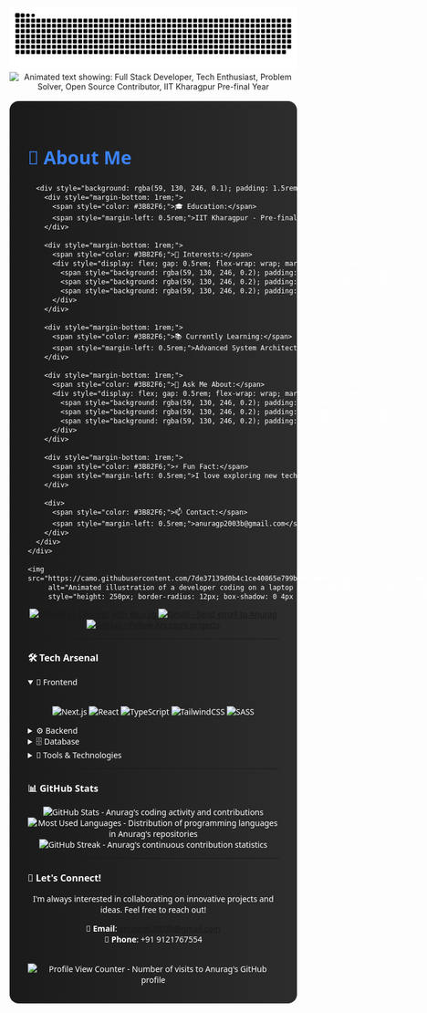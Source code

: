 <div align="center">
  <img src="https://raw.githubusercontent.com/platane/snk/output/github-contribution-grid-snake-dark.svg" alt="GitHub Contribution Snake Animation - Watch my contribution graph get eaten by a snake!" />
</div>

<div align="center">
  <img src="https://readme-typing-svg.demolab.com?font=Fira+Code&size=22&duration=3000&pause=1000&color=3B82F6&center=true&vCenter=true&repeat=true&width=435&lines=Full+Stack+Developer;Tech+Enthusiast;Problem+Solver;Open+Source+Contributor;IIT+Kharagpur+Pre-final+Year" alt="Animated text showing: Full Stack Developer, Tech Enthusiast, Problem Solver, Open Source Contributor, IIT Kharagpur Pre-final Year" />
</div>

<br/>

<div style="background: linear-gradient(to right, #1a1a1a, #2d2d2d); padding: 2rem; border-radius: 16px; color: white; font-family: system-ui, -apple-system, sans-serif;">
  <div style="display: flex; justify-content: space-between; align-items: center; gap: 2rem;">
    <div style="flex: 1;">
      <h2 style="color: #3B82F6; font-size: 2rem; margin-bottom: 1.5rem;">💫 About Me</h2>
      
      <div style="background: rgba(59, 130, 246, 0.1); padding: 1.5rem; border-radius: 12px; border-left: 4px solid #3B82F6;">
        <div style="margin-bottom: 1rem;">
          <span style="color: #3B82F6;">🎓 Education:</span>
          <span style="margin-left: 0.5rem;">IIT Kharagpur - Pre-final Year</span>
        </div>
        
        <div style="margin-bottom: 1rem;">
          <span style="color: #3B82F6;">🚀 Interests:</span>
          <div style="display: flex; gap: 0.5rem; flex-wrap: wrap; margin-top: 0.5rem;">
            <span style="background: rgba(59, 130, 246, 0.2); padding: 0.25rem 0.75rem; border-radius: 999px;">Full Stack Development</span>
            <span style="background: rgba(59, 130, 246, 0.2); padding: 0.25rem 0.75rem; border-radius: 999px;">System Design</span>
            <span style="background: rgba(59, 130, 246, 0.2); padding: 0.25rem 0.75rem; border-radius: 999px;">Open Source</span>
          </div>
        </div>
        
        <div style="margin-bottom: 1rem;">
          <span style="color: #3B82F6;">📚 Currently Learning:</span>
          <span style="margin-left: 0.5rem;">Advanced System Architecture</span>
        </div>
        
        <div style="margin-bottom: 1rem;">
          <span style="color: #3B82F6;">💬 Ask Me About:</span>
          <div style="display: flex; gap: 0.5rem; flex-wrap: wrap; margin-top: 0.5rem;">
            <span style="background: rgba(59, 130, 246, 0.2); padding: 0.25rem 0.75rem; border-radius: 999px;">Web Dev</span>
            <span style="background: rgba(59, 130, 246, 0.2); padding: 0.25rem 0.75rem; border-radius: 999px;">Tech</span>
            <span style="background: rgba(59, 130, 246, 0.2); padding: 0.25rem 0.75rem; border-radius: 999px;">App Dev</span>
          </div>
        </div>
        
        <div style="margin-bottom: 1rem;">
          <span style="color: #3B82F6;">⚡ Fun Fact:</span>
          <span style="margin-left: 0.5rem;">I love exploring new technologies!</span>
        </div>
        
        <div>
          <span style="color: #3B82F6;">📫 Contact:</span>
          <span style="margin-left: 0.5rem;">anuragp2003b@gmail.com</span>
        </div>
      </div>
    </div>
    
    <img src="https://camo.githubusercontent.com/7de37139d0b4c1ce40865e799b446c0e963a3dd8fb68d239707237c40604fa3d/68747470733a2f2f63646e2e6472696262626c652e636f6d2f75736572732f3733303730332f73637265656e73686f74732f363538313234332f6176656e746f2e676966" 
         alt="Animated illustration of a developer coding on a laptop with floating tech elements around" 
         style="height: 250px; border-radius: 12px; box-shadow: 0 4px 6px -1px rgba(0, 0, 0, 0.1), 0 2px 4px -1px rgba(0, 0, 0, 0.06);" />
  </div>
</div>

<div align="center">
  <a href="https://www.linkedin.com/in/anurag-p-33b370250/">
    <img src="https://img.shields.io/badge/LinkedIn-0077B5?style=for-the-badge&logo=linkedin&logoColor=white" alt="LinkedIn - Connect with Anurag"/>
  </a>
  <a href="mailto:anuragp2003b@gmail.com">
    <img src="https://img.shields.io/badge/Gmail-D14836?style=for-the-badge&logo=gmail&logoColor=white" alt="Gmail - Send email to Anurag"/>
  </a>
  <a href="https://github.com/anuragp22">
    <img src="https://img.shields.io/badge/GitHub-100000?style=for-the-badge&logo=github&logoColor=white" alt="GitHub - Follow Anurag's projects"/>
  </a>
</div>

---

### 🛠️ Tech Arsenal

<details open>
<summary>📱 Frontend</summary>
<br>
<div align="center">
  
  ![Next.js](https://img.shields.io/badge/Next.js-000000?style=for-the-badge&logo=next.js&logoColor=white)
  ![React](https://img.shields.io/badge/React-20232A?style=for-the-badge&logo=react&logoColor=61DAFB)
  ![TypeScript](https://img.shields.io/badge/TypeScript-007ACC?style=for-the-badge&logo=typescript&logoColor=white)
  ![TailwindCSS](https://img.shields.io/badge/Tailwind_CSS-38B2AC?style=for-the-badge&logo=tailwind-css&logoColor=white)
  ![SASS](https://img.shields.io/badge/Sass-CC6699?style=for-the-badge&logo=sass&logoColor=white)
  
</div>
</details>

<details>
<summary>⚙️ Backend</summary>
<br>
<div align="center">
  
  ![Node.js](https://img.shields.io/badge/Node.js-339933?style=for-the-badge&logo=node.js&logoColor=white)
  ![Express](https://img.shields.io/badge/Express.js-000000?style=for-the-badge&logo=express&logoColor=white)
  ![Django](https://img.shields.io/badge/Django-092E20?style=for-the-badge&logo=django&logoColor=white)
  ![Go](https://img.shields.io/badge/Go-00ADD8?style=for-the-badge&logo=go&logoColor=white)
  
</div>
</details>

<details>
<summary>🗄️ Database</summary>
<br>
<div align="center">
  
  ![MongoDB](https://img.shields.io/badge/MongoDB-4EA94B?style=for-the-badge&logo=mongodb&logoColor=white)
  ![PostgreSQL](https://img.shields.io/badge/PostgreSQL-316192?style=for-the-badge&logo=postgresql&logoColor=white)
  ![MySQL](https://img.shields.io/badge/MySQL-005C84?style=for-the-badge&logo=mysql&logoColor=white)
  ![Firebase](https://img.shields.io/badge/Firebase-039BE5?style=for-the-badge&logo=firebase&logoColor=white)
  
</div>
</details>

<details>
<summary>🔧 Tools & Technologies</summary>
<br>
<div align="center">
  
  ![Docker](https://img.shields.io/badge/Docker-2CA5E0?style=for-the-badge&logo=docker&logoColor=white)
  ![Git](https://img.shields.io/badge/Git-F05032?style=for-the-badge&logo=git&logoColor=white)
  ![Postman](https://img.shields.io/badge/Postman-FF6C37?style=for-the-badge&logo=postman&logoColor=white)
  ![Linux](https://img.shields.io/badge/Linux-FCC624?style=for-the-badge&logo=linux&logoColor=black)
  ![VS Code](https://img.shields.io/badge/VS_Code-0078D4?style=for-the-badge&logo=visual%20studio%20code&logoColor=white)
  ![Figma](https://img.shields.io/badge/Figma-F24E1E?style=for-the-badge&logo=figma&logoColor=white)
  
</div>
</details>

---

### 📊 GitHub Stats

<div align="center">
  <img width="49%" height="195px" src="https://github-readme-stats.vercel.app/api?username=anuragp22&show_icons=true&count_private=true&hide_border=true&title_color=3B82F6&icon_color=3B82F6&text_color=c9d1d9&bg_color=0d1117" alt="GitHub Stats - Anurag's coding activity and contributions" /> 
  <img width="41%" height="195px" src="https://github-readme-stats.vercel.app/api/top-langs/?username=anuragp22&layout=compact&hide_border=true&title_color=3B82F6&text_color=c9d1d9&bg_color=0d1117" alt="Most Used Languages - Distribution of programming languages in Anurag's repositories" />
</div>

<div align="center">
  <img height="195px" src="https://github-readme-streak-stats.herokuapp.com/?user=anuragp22&theme=github-dark-blue&hide_border=true&stroke=31347a&background=0D1117" alt="GitHub Streak - Anurag's continuous contribution statistics" />
</div>

---

### 🚀 Let's Connect!

<div align="center">
  <p>I'm always interested in collaborating on innovative projects and ideas. Feel free to reach out!</p>
  
  📧 **Email**: anuragp2003b@gmail.com<br>
  📱 **Phone**: +91 9121767554
  
  <br>
  
  <img src="https://komarev.com/ghpvc/?username=anuragp22&label=Profile%20Views&color=3b82f6&style=flat" alt="Profile View Counter - Number of visits to Anurag's GitHub profile" />
</div>
